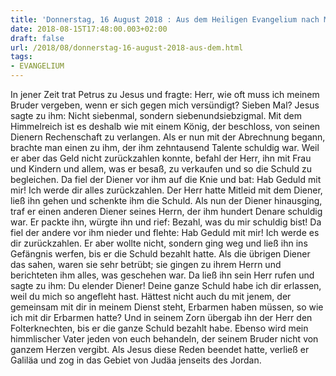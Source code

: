 ```yaml
---
title: 'Donnerstag, 16 August 2018 : Aus dem Heiligen Evangelium nach Matthäus - Mt 18,21-35.19,1.'
date: 2018-08-15T17:48:00.003+02:00
draft: false
url: /2018/08/donnerstag-16-august-2018-aus-dem.html
tags: 
- EVANGELIUM
---
```


In jener Zeit trat Petrus zu Jesus und fragte: Herr, wie oft muss ich meinem Bruder vergeben, wenn er sich gegen mich versündigt? Sieben Mal? Jesus sagte zu ihm: Nicht siebenmal, sondern siebenundsiebzigmal. Mit dem Himmelreich ist es deshalb wie mit einem König, der beschloss, von seinen Dienern Rechenschaft zu verlangen. Als er nun mit der Abrechnung begann, brachte man einen zu ihm, der ihm zehntausend Talente schuldig war. Weil er aber das Geld nicht zurückzahlen konnte, befahl der Herr, ihn mit Frau und Kindern und allem, was er besaß, zu verkaufen und so die Schuld zu begleichen. Da fiel der Diener vor ihm auf die Knie und bat: Hab Geduld mit mir! Ich werde dir alles zurückzahlen. Der Herr hatte Mitleid mit dem Diener, ließ ihn gehen und schenkte ihm die Schuld. Als nun der Diener hinausging, traf er einen anderen Diener seines Herrn, der ihm hundert Denare schuldig war. Er packte ihn, würgte ihn und rief: Bezahl, was du mir schuldig bist! Da fiel der andere vor ihm nieder und flehte: Hab Geduld mit mir! Ich werde es dir zurückzahlen. Er aber wollte nicht, sondern ging weg und ließ ihn ins Gefängnis werfen, bis er die Schuld bezahlt hatte. Als die übrigen Diener das sahen, waren sie sehr betrübt; sie gingen zu ihrem Herrn und berichteten ihm alles, was geschehen war. Da ließ ihn sein Herr rufen und sagte zu ihm: Du elender Diener! Deine ganze Schuld habe ich dir erlassen, weil du mich so angefleht hast. Hättest nicht auch du mit jenem, der gemeinsam mit dir in meinem Dienst steht, Erbarmen haben müssen, so wie ich mit dir Erbarmen hatte? Und in seinem Zorn übergab ihn der Herr den Folterknechten, bis er die ganze Schuld bezahlt habe. Ebenso wird mein himmlischer Vater jeden von euch behandeln, der seinem Bruder nicht von ganzem Herzen vergibt. Als Jesus diese Reden beendet hatte, verließ er Galiläa und zog in das Gebiet von Judäa jenseits des Jordan.